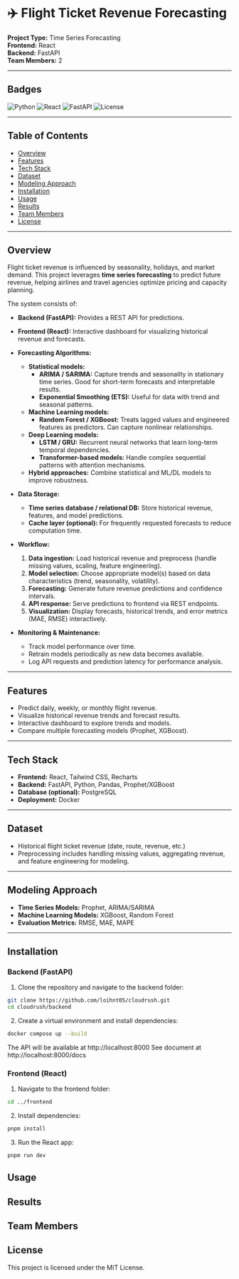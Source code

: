 # ✈️ Flight Ticket Revenue Forecasting

**Project Type:** Time Series Forecasting  
**Frontend:** React  
**Backend:** FastAPI  
**Team Members:** 2

---

## Badges

![Python](https://img.shields.io/badge/Python-3.12-blue?logo=python&logoColor=white)
![React](https://img.shields.io/badge/React-18-blue?logo=react&logoColor=white)
![FastAPI](https://img.shields.io/badge/FastAPI-0.100.0-green?logo=fastapi&logoColor=white)
![License](https://img.shields.io/badge/License-MIT-lightgrey)

---

## Table of Contents

- [Overview](#overview)
- [Features](#features)
- [Tech Stack](#tech-stack)
- [Dataset](#dataset)
- [Modeling Approach](#modeling-approach)
- [Installation](#installation)
- [Usage](#usage)
- [Results](#results)
- [Team Members](#team-members)
- [License](#license)

---

## Overview

Flight ticket revenue is influenced by seasonality, holidays, and market demand. This project leverages **time series forecasting** to predict future revenue, helping airlines and travel agencies optimize pricing and capacity planning.

The system consists of:

- **Backend (FastAPI):** Provides a REST API for predictions.
- **Frontend (React):** Interactive dashboard for visualizing historical revenue and forecasts.
- **Forecasting Algorithms:**

  - **Statistical models:**
    - **ARIMA / SARIMA:** Capture trends and seasonality in stationary time series. Good for short-term forecasts and interpretable results.
    - **Exponential Smoothing (ETS):** Useful for data with trend and seasonal patterns.
  - **Machine Learning models:**
    - **Random Forest / XGBoost:** Treats lagged values and engineered features as predictors. Can capture nonlinear relationships.
  - **Deep Learning models:**
    - **LSTM / GRU:** Recurrent neural networks that learn long-term temporal dependencies.
    - **Transformer-based models:** Handle complex sequential patterns with attention mechanisms.
  - **Hybrid approaches:** Combine statistical and ML/DL models to improve robustness.

- **Data Storage:**

  - **Time series database / relational DB:** Store historical revenue, features, and model predictions.
  - **Cache layer (optional):** For frequently requested forecasts to reduce computation time.

- **Workflow:**

  1. **Data ingestion:** Load historical revenue and preprocess (handle missing values, scaling, feature engineering).
  2. **Model selection:** Choose appropriate model(s) based on data characteristics (trend, seasonality, volatility).
  3. **Forecasting:** Generate future revenue predictions and confidence intervals.
  4. **API response:** Serve predictions to frontend via REST endpoints.
  5. **Visualization:** Display forecasts, historical trends, and error metrics (MAE, RMSE) interactively.

- **Monitoring & Maintenance:**
  - Track model performance over time.
  - Retrain models periodically as new data becomes available.
  - Log API requests and prediction latency for performance analysis.

---

## Features

- Predict daily, weekly, or monthly flight revenue.
- Visualize historical revenue trends and forecast results.
- Interactive dashboard to explore trends and models.
- Compare multiple forecasting models (Prophet, XGBoost).

---

## Tech Stack

- **Frontend:** React, Tailwind CSS, Recharts
- **Backend:** FastAPI, Python, Pandas, Prophet/XGBoost
- **Database (optional):** PostgreSQL
- **Deployment:** Docker

---

## Dataset

- Historical flight ticket revenue (date, route, revenue, etc.)
- Preprocessing includes handling missing values, aggregating revenue, and feature engineering for modeling.

---

## Modeling Approach

- **Time Series Models:** Prophet, ARIMA/SARIMA
- **Machine Learning Models:** XGBoost, Random Forest
- **Evaluation Metrics:** RMSE, MAE, MAPE

---

## Installation

### Backend (FastAPI)

1. Clone the repository and navigate to the backend folder:

```bash
git clone https://github.com/loihnt05/cloudrush.git
cd cloudrush/backend
```

2. Create a virtual environment and install dependencies:

```bash
docker compose up --build
```

The API will be available at http://localhost:8000
See document at http://localhost:8000/docs

### Frontend (React)

1. Navigate to the frontend folder:

```bash
cd ../frontend
```

2. Install dependencies:

```bash
pnpm install
```

3. Run the React app:

```bash
pnpm run dev
```

## Usage

## Results

## Team Members

## License

This project is licensed under the MIT License.
